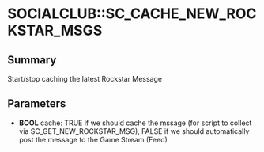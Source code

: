 # SOCIALCLUB::SC_CACHE_NEW_ROCKSTAR_MSGS

## Summary
Start/stop caching the latest Rockstar Message

## Parameters
* **BOOL** cache: TRUE if we should cache the mssage (for script to collect via SC_GET_NEW_ROCKSTAR_MSG), FALSE if we should automatically post the message to the Game Stream (Feed)